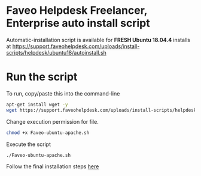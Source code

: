 # Faveo Helpdesk Freelancer, Enterprise auto install script

Automatic-installation script is available for <b>FRESH Ubuntu 18.04.4 </b> installs at
https://support.faveohelpdesk.com/uploads/install-scripts/helpdesk/ubuntu18/autoinstall.sh

# Run the script

To run, copy/paste this into the command-line

```sh 
apt-get install wget -y
wget https://support.faveohelpdesk.com/uploads/install-scripts/helpdesk/ubuntu18/autoinstall.sh
```

Change execution permission for file.

```sh
chmod +x Faveo-ubuntu-apache.sh
```

Execute the script

```sh
./Faveo-ubuntu-apache.sh
```

Follow the final installation steps [here](https://support.faveohelpdesk.com/show/web-gui-installer)
